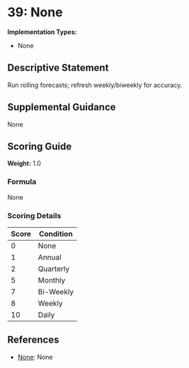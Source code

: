 # 39: None

**Implementation Types:**
- None

## Descriptive Statement

Run rolling forecasts; refresh weekly/biweekly for accuracy.

## Supplemental Guidance

None

## Scoring Guide

**Weight:** 1.0

### Formula

None

### Scoring Details

| Score | Condition |
| ----- | --------- |
| 0 | None |
| 1 | Annual |
| 2 | Quarterly |
| 5 | Monthly |
| 7 | Bi-Weekly |
| 8 | Weekly |
| 10 | Daily |

## References

- [None](None): None

